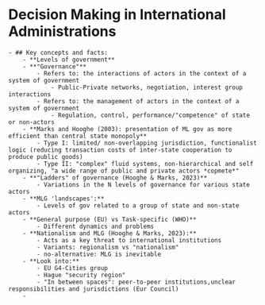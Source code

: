 # Decision Making in International Administrations
	- ## Key concepts and facts:
		- **Levels of government**
		- **"Governance"**
			- Refers to: the interactions of actors in the context of a system of government
				- Public-Private networks, negotiation, interest group interactions
			- Refers to: the management of actors in the context of a system of government
				- Regulation, control, performance/"competence" of state or non-actors
		- **Marks and Hooghe (2003): presentation of ML gov as more efficient than central state monopoly**
			- Type I: limited/ non-overlapping jurisdiction, functionalist logic (reducing transaction costs of inter-state cooperation to produce public goods)
			- Type II: "complex" fluid systems, non-hierarchical and self organizing, "a wide range of public and private actors *copmete*"
		- **"Ladders" of governance (Hooghe & Marks, 2023)**
			- Variations in the N levels of governance for various state actors
		- **MLG 'landscapes':**
			- Levels of gov related to a group of state and non-state actors
		- **General purpose (EU) vs Task-specific (WHO)**
			- Different dynamics and problems
		- **Nationalism and MLG (Hooghe & Marks, 2023):**
			- Acts as a key threat to international institutions
			- Variants: regionalism vs "nationalism"
			- no-alternative: MLG is inevitable
		- **Look into:**
			- EU G4-Cities group
			- Hague "security region"
			- "In between spaces": peer-to-peer institutions,unclear responsibilities and jurisdictions (Eur Council)
		-